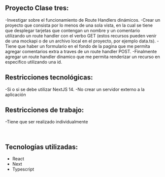 ## Proyecto Clase tres:
  -Investigar sobre el funcionamiento de Route Handlers dinámicos.
  -Crear un proyecto que consista por lo menos de una sola vista, en la cual se tiene que desplegar tarjetas que contengan un nombre y un comentario utilizando un route handler con el verbo GET (estos recursos pueden venir de una mockapi o de un archivo local en el proyecto, por ejemplo data.ts).
  -Tiene que haber un formulario en el fondo de la pagina que me permita agregar comentarios extra a traves de un route handler POST.
  -Finalmente agregar un route handler dinamico que me permita renderizar un recurso en especifico utilizando una id.

## Restricciones tecnológicas:
  -Si o si se debe utilizar NextJS 14.
  -No crear un servidor externo a la aplicación

## Restricciones de trabajo:
  -Tiene que ser realizado individualmente

<br>

## Tecnologías utilizadas:
  - React
  - Next
  - Typescript

